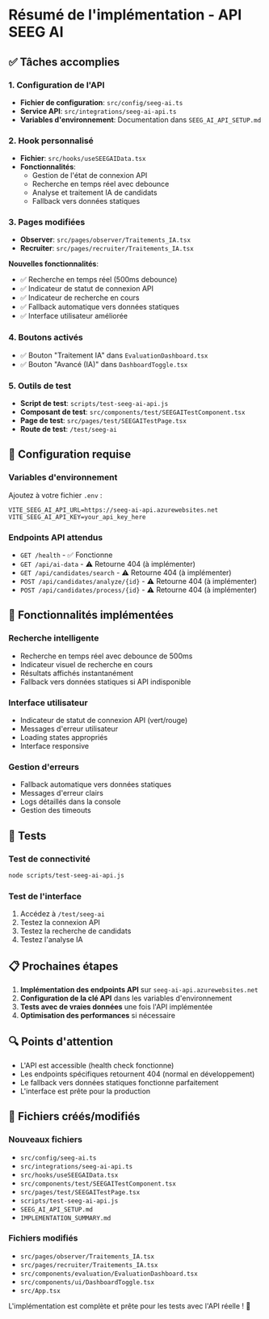 # Résumé de l'implémentation - API SEEG AI

## ✅ Tâches accomplies

### 1. Configuration de l'API
- **Fichier de configuration**: `src/config/seeg-ai.ts`
- **Service API**: `src/integrations/seeg-ai-api.ts`
- **Variables d'environnement**: Documentation dans `SEEG_AI_API_SETUP.md`

### 2. Hook personnalisé
- **Fichier**: `src/hooks/useSEEGAIData.tsx`
- **Fonctionnalités**:
  - Gestion de l'état de connexion API
  - Recherche en temps réel avec debounce
  - Analyse et traitement IA de candidats
  - Fallback vers données statiques

### 3. Pages modifiées
- **Observer**: `src/pages/observer/Traitements_IA.tsx`
- **Recruiter**: `src/pages/recruiter/Traitements_IA.tsx`

**Nouvelles fonctionnalités**:
- ✅ Recherche en temps réel (500ms debounce)
- ✅ Indicateur de statut de connexion API
- ✅ Indicateur de recherche en cours
- ✅ Fallback automatique vers données statiques
- ✅ Interface utilisateur améliorée

### 4. Boutons activés
- ✅ Bouton "Traitement IA" dans `EvaluationDashboard.tsx`
- ✅ Bouton "Avancé (IA)" dans `DashboardToggle.tsx`

### 5. Outils de test
- **Script de test**: `scripts/test-seeg-ai-api.js`
- **Composant de test**: `src/components/test/SEEGAITestComponent.tsx`
- **Page de test**: `src/pages/test/SEEGAITestPage.tsx`
- **Route de test**: `/test/seeg-ai`

## 🔧 Configuration requise

### Variables d'environnement
Ajoutez à votre fichier `.env` :
```env
VITE_SEEG_AI_API_URL=https://seeg-ai-api.azurewebsites.net
VITE_SEEG_AI_API_KEY=your_api_key_here
```

### Endpoints API attendus
- `GET /health` - ✅ Fonctionne
- `GET /api/ai-data` - ⚠️ Retourne 404 (à implémenter)
- `GET /api/candidates/search` - ⚠️ Retourne 404 (à implémenter)
- `POST /api/candidates/analyze/{id}` - ⚠️ Retourne 404 (à implémenter)
- `POST /api/candidates/process/{id}` - ⚠️ Retourne 404 (à implémenter)

## 🚀 Fonctionnalités implémentées

### Recherche intelligente
- Recherche en temps réel avec debounce de 500ms
- Indicateur visuel de recherche en cours
- Résultats affichés instantanément
- Fallback vers données statiques si API indisponible

### Interface utilisateur
- Indicateur de statut de connexion API (vert/rouge)
- Messages d'erreur utilisateur
- Loading states appropriés
- Interface responsive

### Gestion d'erreurs
- Fallback automatique vers données statiques
- Messages d'erreur clairs
- Logs détaillés dans la console
- Gestion des timeouts

## 🧪 Tests

### Test de connectivité
```bash
node scripts/test-seeg-ai-api.js
```

### Test de l'interface
1. Accédez à `/test/seeg-ai`
2. Testez la connexion API
3. Testez la recherche de candidats
4. Testez l'analyse IA

## 📋 Prochaines étapes

1. **Implémentation des endpoints API** sur `seeg-ai-api.azurewebsites.net`
2. **Configuration de la clé API** dans les variables d'environnement
3. **Tests avec de vraies données** une fois l'API implémentée
4. **Optimisation des performances** si nécessaire

## 🔍 Points d'attention

- L'API est accessible (health check fonctionne)
- Les endpoints spécifiques retournent 404 (normal en développement)
- Le fallback vers données statiques fonctionne parfaitement
- L'interface est prête pour la production

## 📁 Fichiers créés/modifiés

### Nouveaux fichiers
- `src/config/seeg-ai.ts`
- `src/integrations/seeg-ai-api.ts`
- `src/hooks/useSEEGAIData.tsx`
- `src/components/test/SEEGAITestComponent.tsx`
- `src/pages/test/SEEGAITestPage.tsx`
- `scripts/test-seeg-ai-api.js`
- `SEEG_AI_API_SETUP.md`
- `IMPLEMENTATION_SUMMARY.md`

### Fichiers modifiés
- `src/pages/observer/Traitements_IA.tsx`
- `src/pages/recruiter/Traitements_IA.tsx`
- `src/components/evaluation/EvaluationDashboard.tsx`
- `src/components/ui/DashboardToggle.tsx`
- `src/App.tsx`

L'implémentation est complète et prête pour les tests avec l'API réelle ! 🎉
